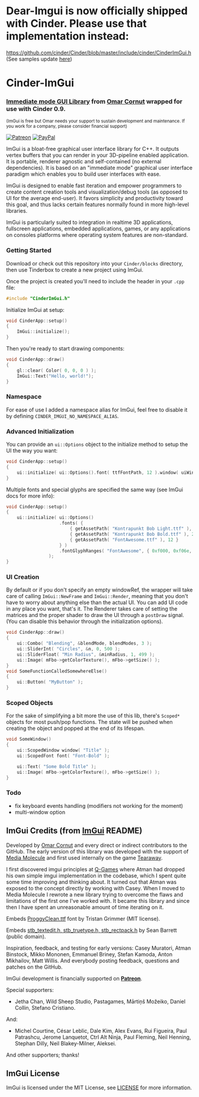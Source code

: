 # Dear-Imgui is now officially shipped with Cinder. Please use that implementation instead:  

https://github.com/cinder/Cinder/blob/master/include/cinder/CinderImGui.h (See samples update [here](https://github.com/cinder/Cinder/pull/2146/commits/f70f28093c740c7f0247b2d1327030682b8a888a))


Cinder-ImGui
===================
### [Immediate mode GUI Library](https://github.com/ocornut/imgui/) from [Omar Cornut](https://github.com/ocornut) wrapped for use with Cinder 0.9.

<sub>(ImGui is free but Omar needs your support to sustain development and maintenance. If you work for a company, please consider financial support)</sub>

[![Patreon](https://cloud.githubusercontent.com/assets/8225057/5990484/70413560-a9ab-11e4-8942-1a63607c0b00.png)](http://www.patreon.com/imgui) [![PayPal](https://www.paypalobjects.com/en_US/i/btn/btn_donate_LG.gif)](https://www.paypal.com/cgi-bin/webscr?cmd=_s-xclick&hosted_button_id=5Q73FPZ9C526U)


ImGui is a bloat-free graphical user interface library for C++. It outputs vertex buffers that you can render in your 3D-pipeline enabled application. It is portable, renderer agnostic and self-contained (no external dependencies). It is based on an "immediate mode" graphical user interface paradigm which enables you to build user interfaces with ease.

ImGui is designed to enable fast iteration and empower programmers to create content creation tools and visualization/debug tools (as opposed to UI for the average end-user). It favors simplicity and productivity toward this goal, and thus lacks certain features normally found in more high-level libraries.

ImGui is particularly suited to integration in realtime 3D applications, fullscreen applications, embedded applications, games, or any applications on consoles platforms where operating system features are non-standard.

### Getting Started
Download or check out this repository into your `Cinder/blocks` directory, then use Tinderbox to create a new project using ImGui.

Once the project is created you'll need to include the header in your `.cpp` file:
```c++
#include "CinderImGui.h"
```

Initialize ImGui at setup:
```c++
void CinderApp::setup()
{
    ImGui::initialize();
}
```

Then you're ready to start drawing components:
```c++
void CinderApp::draw()
{
    gl::clear( Color( 0, 0, 0 ) );
    ImGui::Text("Hello, world!");
}
```

### Namespace
For ease of use I added a namespace alias for ImGui, feel free to disable it by defining `CINDER_IMGUI_NO_NAMESPACE_ALIAS`.

### Advanced Initialization
You can provide an `ui::Options` object to the initialize method to setup the UI the way you want:
```c++
void CinderApp::setup()
{
    ui::initialize( ui::Options().font( ttfFontPath, 12 ).window( uiWindow ).frameRounding( 0.0f ) );
}
```
Multiple fonts and special glyphs are specified the same way (see ImGui docs for more info):
```c++
void CinderApp::setup()
{
    ui::initialize( ui::Options()
                    .fonts( {
                        { getAssetPath( "Kontrapunkt Bob Light.ttf" ), 12 },
                        { getAssetPath( "Kontrapunkt Bob Bold.ttf" ), 20 },
                        { getAssetPath( "FontAwesome.ttf" ), 12 }
                    } )
                    .fontGlyphRanges( "FontAwesome", { 0xf000, 0xf06e, 0 } )
                );
}
```

### UI Creation
By default or if you don't specify an empty windowRef, the wrapper will take care of calling `ImGui::NewFrame` and `ImGui::Render`, meaning that you don't have to worry about anything else than the actual UI. You can add UI code in any place you want, that's it. The Renderer takes care of setting the matrices and the proper shader to draw the UI through a `postDraw` signal. (You can disable this behavior through the initialization options).

```c++
void CinderApp::draw()
{
    ui::Combo( "Blending", &blendMode, blendModes, 3 );
    ui::SliderInt( "Circles", &n, 0, 500 );
    ui::SliderFloat( "Min Radius", &minRadius, 1, 499 );
    ui::Image( mFbo->getColorTexture(), mFbo->getSize() );
}
void SomeFunctionCalledSomewhereElse()
{
    ui::Button( "MyButton" );
}
```

### Scoped Objects
For the sake of simplifying a bit more the use of this lib, there's `Scoped*` objects for most push/pop functions. The state will be pushed when creating the object and popped at the end of its lifespan.
```c++
void SomeWindow()
{
    ui::ScopedWindow window( "Title" );
    ui::ScopedFont font( "Font-Bold" );

    ui::Text( "Some Bold Title" );
    ui::Image( mFbo->getColorTexture(), mFbo->getSize() );
}
```

### Todo
* fix keyboard events handling (modifiers not working for the moment)
* multi-window option


ImGui Credits (from [ImGui](https://github.com/ocornut/imgui/) README)
-------

Developed by [Omar Cornut](http://www.miracleworld.net) and every direct or indirect contributors to the GitHub. The early version of this library was developed with the support of [Media Molecule](http://www.mediamolecule.com) and first used internally on the game [Tearaway](http://tearaway.mediamolecule.com).

I first discovered imgui principles at [Q-Games](http://www.q-games.com) where Atman had dropped his own simple imgui implementation in the codebase, which I spent quite some time improving and thinking about. It turned out that Atman was exposed to the concept directly by working with Casey. When I moved to Media Molecule I rewrote a new library trying to overcome the flaws and limitations of the first one I've worked with. It became this library and since then I have spent an unreasonable amount of time iterating on it.

Embeds [ProggyClean.ttf](http://upperbounds.net) font by Tristan Grimmer (MIT license).

Embeds [stb_textedit.h, stb_truetype.h, stb_rectpack.h](https://github.com/nothings/stb/) by Sean Barrett (public domain).

Inspiration, feedback, and testing for early versions: Casey Muratori, Atman Binstock, Mikko Mononen, Emmanuel Briney, Stefan Kamoda, Anton Mikhailov, Matt Willis. And everybody posting feedback, questions and patches on the GitHub.

ImGui development is financially supported on [**Patreon**](http://www.patreon.com/imgui).

Special supporters:
- Jetha Chan, Wild Sheep Studio, Pastagames, Mārtiņš Možeiko, Daniel Collin, Stefano Cristiano.

And:
- Michel Courtine, César Leblic, Dale Kim, Alex Evans, Rui Figueira, Paul Patrashcu, Jerome Lanquetot, Ctrl Alt Ninja, Paul Fleming, Neil Henning, Stephan Dilly, Neil Blakey-Milner, Aleksei.

And other supporters; thanks!

ImGui License
-------

ImGui is licensed under the MIT License, see [LICENSE](https://github.com/ocornut/imgui/blob/master/LICENSE) for more information.
